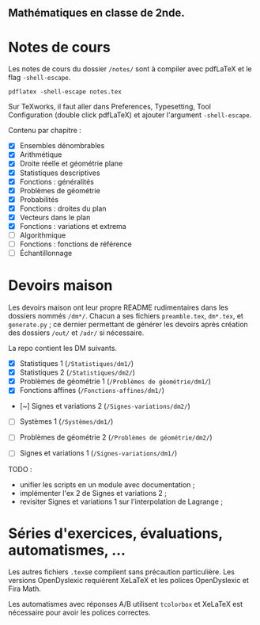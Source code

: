 ## Mathématiques en classe de 2nde.

# Notes de cours

Les notes de cours du dossier `/notes/` sont à compiler avec pdfLaTeX et le flag `-shell-escape`.

```
pdflatex -shell-escape notes.tex
```

Sur TeXworks, il faut aller dans Preferences, Typesetting, Tool Configuration (double click pdfLaTeX) et ajouter l'argument `-shell-escape`.

Contenu par chapitre :
- [x] Ensembles dénombrables
- [x] Arithmétique
- [x] Droite réelle et géométrie plane
- [x] Statistiques descriptives
- [x] Fonctions : généralités
- [x] Problèmes de géométrie
- [x] Probabilités
- [x] Fonctions : droites du plan
- [x] Vecteurs dans le plan
- [x] Fonctions : variations et extrema
- [ ] Algorithmique
- [ ] Fonctions : fonctions de référence
- [ ] Échantillonnage

# Devoirs maison

Les devoirs maison ont leur propre README rudimentaires dans les dossiers nommés `/dm*/`.
Chacun a ses fichiers `preamble.tex`, `dm*.tex`, et `generate.py` ; ce dernier permettant de générer les devoirs après création des dossiers `/out/` et `/adr/` si nécessaire.

La repo contient les DM suivants.
- [x] Statistiques 1 (`/Statistiques/dm1/`)
- [x] Statistiques 2 (`/Statistiques/dm2/`)
- [x] Problèmes de géométrie 1 (`/Problèmes de géométrie/dm1/`)
- [x] Fonctions affines (`/Fonctions-affines/dm1/`)
- [~] Signes et variations 2 (`/Signes-variations/dm2/`)
- [ ] Systèmes 1 (`/Systèmes/dm1/`)

- [ ] Problèmes de géométrie 2 (`/Problèmes de géométrie/dm2/`)
- [ ] Signes et variations 1 (`/Signes-variations/dm1/`)

TODO : 
- unifier les scripts en un module avec documentation ;
- implémenter l'ex 2 de Signes et variations 2 ;
- revisiter Signes et variations 1 sur l'interpolation de Lagrange ;

# Séries d'exercices, évaluations, automatismes, …

Les autres fichiers `.tex`se compilent sans précaution particulière. Les versions OpenDyslexic requièrent XeLaTeX et les polices OpenDyslexic et Fira Math.

Les automatismes avec réponses A/B utilisent ```tcolorbox``` et XeLaTeX est nécessaire pour avoir les polices correctes.
